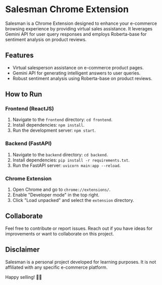 # Salesman Chrome Extension

Salesman is a Chrome Extension designed to enhance your e-commerce browsing experience by providing virtual sales assistance. It leverages Gemini API for user query responses and employs Roberta-base for sentiment analysis on product reviews.

## Features
- Virtual salesperson assistance on e-commerce product pages.
- Gemini API for generating intelligent answers to user queries.
- Robust sentiment analysis using Roberta-base on product reviews.

## How to Run

### Frontend (ReactJS)
1. Navigate to the `frontend` directory: `cd frontend`.
2. Install dependencies: `npm install`.
3. Run the development server: `npm start`.

### Backend (FastAPI)
1. Navigate to the `backend` directory: `cd backend`.
2. Install dependencies: `pip install -r requirements.txt`.
3. Run the FastAPI server: `uvicorn main:app --reload`.

### Chrome Extension
1. Open Chrome and go to `chrome://extensions/`.
2. Enable "Developer mode" in the top right.
3. Click "Load unpacked" and select the `extension` directory.

## Collaborate
Feel free to contribute or report issues. Reach out if you have ideas for improvements or want to collaborate on this project.

## Disclaimer
Salesman is a personal project developed for learning purposes. It is not affiliated with any specific e-commerce platform.

Happy selling! 🚀✨
